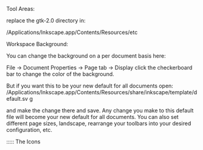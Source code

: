 
Tool Areas:

replace the gtk-2.0 directory in:

/Applications/Inkscape.app/Contents/Resources/etc

Workspace Background:

You can change the background on a per document basis here:

File -> Document Properties -> Page tab -> Display
click the checkerboard bar to change the color of the background.

But if you want this to be your new default for all documents open:
/Applications/Inkscape.app/Contents/Resources/share/inkscape/template/default.sv
g

and make the change there and save.  Any change you make to this
default file will become your new default for all documents.  You
can also set different page sizes, landscape, rearrange your toolbars
into your desired configuration, etc.

::::: The Icons



